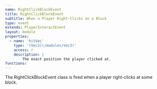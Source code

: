 ```yaml
---
name: RightClickBlockEvent
title: RightClickBlockEvent
subtitle: When a Player Right-Clicks on a Block
type: event
extends: PlayerInteractEvent
layout: module
properties:
  - name: 'hitVec'
    type: '[Vec3](/modules/Vec3)'
    access: r
    description: |
        The exact position the player clicked at.
functions:
---
```


The <span class="notranslate">RightClickBlockEvent</span> class is fired when a player
right-clicks at some block.

